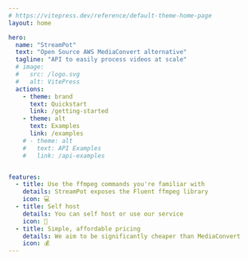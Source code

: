 ```yaml
---
# https://vitepress.dev/reference/default-theme-home-page
layout: home

hero:
  name: "StreamPot"
  text: "Open Source AWS MediaConvert alternative"
  tagline: "API to easily process videos at scale"
  # image:
  #   src: /logo.svg
  #   alt: VitePress
  actions:
    - theme: brand
      text: Quickstart
      link: /getting-started
    - theme: alt
      text: Examples
      link: /examples
    # - theme: alt
    #   text: API Examples
    #   link: /api-examples


features:
  - title: Use the ffmpeg commands you're familiar with
    details: StreamPot exposes the Fluent ffmpeg library
    icon: 💻
  - title: Self host
    details: You can self host or use our service
    icon: 🚀
  - title: Simple, affordable pricing
    details: We aim to be significantly cheaper than MediaConvert
    icon: 💰
---
```


